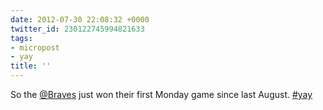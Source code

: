 ```yaml
---
date: 2012-07-30 22:08:32 +0000
twitter_id: 230122745994821633
tags:
- micropost
- yay
title: ''
---
```


So the [@Braves](https://twitter.com/Braves) just won their first Monday game since last August. [#yay](https://twitter.com/hashtag/yay)
